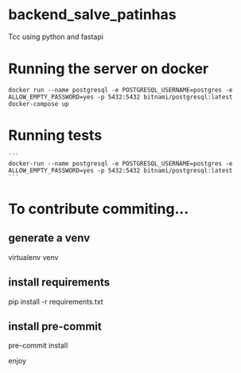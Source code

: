 # backend_salve_patinhas
Tcc using python and fastapi


# Running the server on docker

```
docker run --name postgresql -e POSTGRESQL_USERNAME=postgres -e ALLOW_EMPTY_PASSWORD=yes -p 5432:5432 bitnami/postgresql:latest
docker-compose up
```

# Running tests 
    
    ```
    docker-run --name postgresql -e POSTGRESQL_USERNAME=postgres -e ALLOW_EMPTY_PASSWORD=yes -p 5432:5432 bitnami/postgresql:latest
    ```
# To contribute commiting...

## generate a venv
virtualenv venv

## install requirements
pip install -r requirements.txt

## install pre-commit
pre-commit install

enjoy
